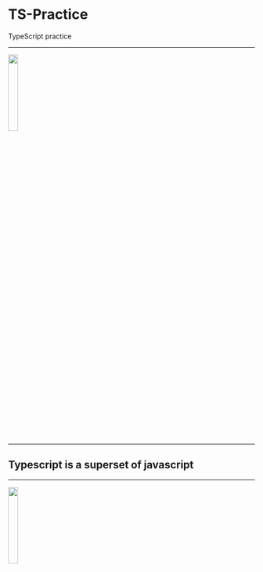 # TS-Practice
TypeScript practice
<hr>
<img src="https://pbs.twimg.com/profile_images/1648471227416346625/v84A9gXA_400x400.png" align="center" height="20%" width="20%"/>
<hr>
<h2>Typescript is a superset of javascript</h2>
<hr>
<img src="https://upload.wikimedia.org/wikipedia/commons/thumb/9/99/Unofficial_JavaScript_logo_2.svg/1200px-Unofficial_JavaScript_logo_2.svg.png" align="center" height="20%" width="20%"/>
